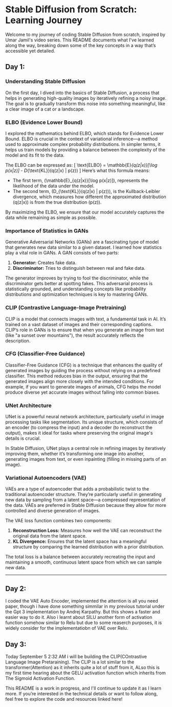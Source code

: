 # Stable Diffusion from Scratch: Learning Journey

Welcome to my journey of coding Stable Diffusion from scratch, inspired by Umar Jamil's video series. This README documents what I've learned along the way, breaking down some of the key concepts in a way that’s accessible yet detailed.

## Day 1:

### Understanding Stable Diffusion
On the first day, I dived into the basics of Stable Diffusion, a process that helps in generating high-quality images by iteratively refining a noisy image. The goal is to gradually transform this noise into something meaningful, like a clear image of a cat or a landscape.

### ELBO (Evidence Lower Bound)
I explored the mathematics behind ELBO, which stands for Evidence Lower Bound. ELBO is crucial in the context of variational inference—a method used to approximate complex probability distributions. In simpler terms, it helps us train models by providing a balance between the complexity of the model and its fit to the data.

The ELBO can be expressed as:
\[
\text{ELBO} = \mathbb{E}_{q(z|x)}[\log p(x|z)] - D_{\text{KL}}(q(z|x) \| p(z))
\]
Here’s what this formula means:
- The first term, \(\mathbb{E}_{q(z|x)}[\log p(x|z)]\), represents the likelihood of the data under the model.
- The second term, \(D_{\text{KL}}(q(z|x) \| p(z))\), is the Kullback-Leibler divergence, which measures how different the approximated distribution \(q(z|x)\) is from the true distribution \(p(z)\).

By maximizing the ELBO, we ensure that our model accurately captures the data while remaining as simple as possible.

### Importance of Statistics in GANs
Generative Adversarial Networks (GANs) are a fascinating type of model that generates new data similar to a given dataset. I learned how statistics play a vital role in GANs. A GAN consists of two parts:
1. **Generator:** Creates fake data.
2. **Discriminator:** Tries to distinguish between real  and fake data.

The generator improves by trying to fool the discriminator, while the discriminator gets better at spotting fakes. This adversarial process is statistically grounded, and understanding concepts like probability distributions and optimization techniques is key to mastering GANs.

### CLIP (Contrastive Language-Image Pretraining)
CLIP is a model that connects images with text, a fundamental task in AI. It’s trained on a vast dataset of images and their corresponding captions. CLIP’s role in GANs is to ensure that when you generate an image from text (like "a sunset over mountains"), the result accurately reflects the description.

### CFG (Classifier-Free Guidance)
Classifier-Free Guidance (CFG) is a technique that enhances the quality of generated images by guiding the process without relying on a predefined classifier. This method reduces bias in the output, ensuring that the generated images align more closely with the intended conditions. For example, if you want to generate images of animals, CFG helps the model produce diverse yet accurate images without falling into common biases.

### UNet Architecture
UNet is a powerful neural network architecture, particularly useful in image processing tasks like segmentation. Its unique structure, which consists of an encoder (to compress the input) and a decoder (to reconstruct the output), makes it ideal for tasks where preserving the original image's details is crucial.

In Stable Diffusion, UNet plays a central role in refining images by iteratively improving them, whether it’s transforming one image into another, generating images from text, or even inpainting (filling in missing parts of an image).

### Variational Autoencoders (VAE)
VAEs are a type of autoencoder that adds a probabilistic twist to the traditional autoencoder structure. They’re particularly useful in generating new data by sampling from a latent space—a compressed representation of the data. VAEs are preferred in Stable Diffusion because they allow for more controlled and diverse generation of images.

The VAE loss function combines two components:
1. **Reconstruction Loss:** Measures how well the VAE can reconstruct the original data from the latent space.
2. **KL Divergence:** Ensures that the latent space has a meaningful structure by comparing the learned distribution with a prior distribution.

The total loss is a balance between accurately recreating the input and maintaining a smooth, continuous latent space from which we can sample new data.

---

## Day 2:
I coded the VAE Auto Encoder, implemented the attention is all you need paper, though i have done something simmilar in my previous tutorial under the Gpt 3 implementation by Andrej Karpathy.
But this shows a faster and easier way to do it.
Also i learnt about SILU another form of activation function somehow similar to Relu but due to some reaserch purposes, it is widely consider for the implementatiobn of VAE over Relu.

## Day 3:
Today September 5 2:32 AM i will be building the CLIP(COntrastive Language Image Pretaraining).
The CLIP is a lot similar to the transformer(Attention) as it inherits quite a lot of stuff from it, ALso this is my first time hearing about the GELU activation function which inherits from The Sigmoid Activation Function.

This README is a work in progress, and I'll continue to update it as I learn more. If you’re interested in the technical details or want to follow along, feel free to explore the code and resources linked here!
